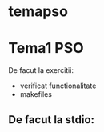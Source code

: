 # temapso
# Tema1 PSO

De facut la exercitii: 
- verificat functionalitate
- makefiles

De facut la stdio:
- 
